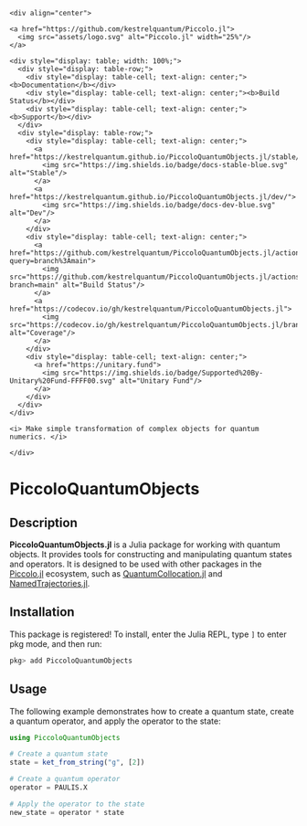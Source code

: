 ```@raw html
<div align="center">

<a href="https://github.com/kestrelquantum/Piccolo.jl">
  <img src="assets/logo.svg" alt="Piccolo.jl" width="25%"/>
</a> 

<div style="display: table; width: 100%;">
  <div style="display: table-row;">
    <div style="display: table-cell; text-align: center;"><b>Documentation</b></div>
    <div style="display: table-cell; text-align: center;"><b>Build Status</b></div>
    <div style="display: table-cell; text-align: center;"><b>Support</b></div>
  </div>
  <div style="display: table-row;">
    <div style="display: table-cell; text-align: center;">
      <a href="https://kestrelquantum.github.io/PiccoloQuantumObjects.jl/stable/">
        <img src="https://img.shields.io/badge/docs-stable-blue.svg" alt="Stable"/>
      </a>
      <a href="https://kestrelquantum.github.io/PiccoloQuantumObjects.jl/dev/">
        <img src="https://img.shields.io/badge/docs-dev-blue.svg" alt="Dev"/>
      </a>
    </div>
    <div style="display: table-cell; text-align: center;">
      <a href="https://github.com/kestrelquantum/PiccoloQuantumObjects.jl/actions/workflows/CI.yml?query=branch%3Amain">
        <img src="https://github.com/kestrelquantum/PiccoloQuantumObjects.jl/actions/workflows/CI.yml/badge.svg?branch=main" alt="Build Status"/>
      </a>
      <a href="https://codecov.io/gh/kestrelquantum/PiccoloQuantumObjects.jl">
        <img src="https://codecov.io/gh/kestrelquantum/PiccoloQuantumObjects.jl/branch/main/graph/badge.svg" alt="Coverage"/>
      </a>
    </div>
    <div style="display: table-cell; text-align: center;">
      <a href="https://unitary.fund">
        <img src="https://img.shields.io/badge/Supported%20By-Unitary%20Fund-FFFF00.svg" alt="Unitary Fund"/>
      </a>
    </div>
  </div>
</div>

<i> Make simple transformation of complex objects for quantum numerics. </i>

</div>
```

# PiccoloQuantumObjects


## Description

**PiccoloQuantumObjects.jl** is a Julia package for working with quantum objects. It provides tools for constructing and manipulating quantum states and operators. It is designed to be used with other packages in the [Piccolo.jl](https://github.com/kestrelquantum/Piccolo.jl) ecosystem, such as [QuantumCollocation.jl](https://github.com/kestrelquantum/QuantumCollocation.jl) and [NamedTrajectories.jl](https://github.com/kestrelquantum/NamedTrajectories.jl).

## Installation

This package is registered! To install, enter the Julia REPL, type `]` to enter pkg mode, and then run:
```julia
pkg> add PiccoloQuantumObjects
```

## Usage

The following example demonstrates how to create a quantum state, create a quantum operator, and apply the operator to the state:

```Julia
using PiccoloQuantumObjects

# Create a quantum state
state = ket_from_string("g", [2])

# Create a quantum operator
operator = PAULIS.X

# Apply the operator to the state
new_state = operator * state
```
